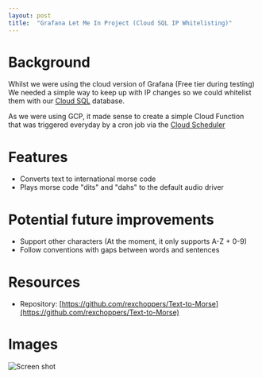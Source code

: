 ```yaml
---
layout: post
title:  "Grafana Let Me In Project (Cloud SQL IP Whitelisting)"
---
```


# Background
Whilst we were using the cloud version of Grafana (Free tier during testing) We needed a simple way to keep up with IP changes so we could whitelist them with our [Cloud SQL](https://cloud.google.com/sql) database. 

As we were using GCP, it made sense to create a simple Cloud Function that was triggered everyday by a cron job via the [Cloud Scheduler](https://cloud.google.com/scheduler/docs/creating)

# Features
* Converts text to international morse code
* Plays morse code "dits" and "dahs" to the default audio driver

# Potential future improvements
* Support other characters (At the moment, it only supports A-Z + 0-9)
* Follow conventions with gaps between words and sentences

# Resources
* Repository: [https://github.com/rexchoppers/Text-to-Morse](https://github.com/rexchoppers/Text-to-Morse)

# Images

![Screen shot](https://storage.googleapis.com/rexchoppers-website-assets/text-to-morse-image.png "Screen shot")